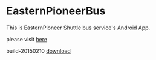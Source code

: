 # EasternPioneerBus
This is EasternPioneer Shuttle bus service's Android App.

please visit [here](http://www.dfss.com.cn/bc/bcjs.aspx)

build-20150210 [download](http://url.cn/ffXUSG)

